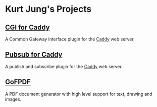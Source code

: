 # Kurt Jung's Projects

## [CGI for Caddy](cgi)

A Common Gateway Interface plugin for the [Caddy](https://caddyserver.com/) web server.

## [Pubsub for Caddy](pubsub)

A publish and subscribe plugin for the [Caddy](https://caddyserver.com/) web server.

## [GoFPDF](gofpdf)

A PDF document generator with high level support for text, drawing and images.

